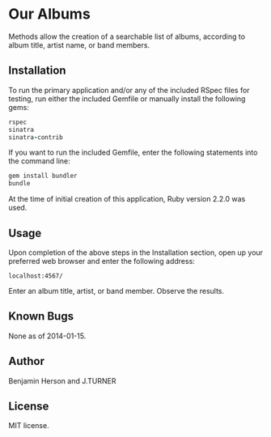 Our Albums
======================

Methods allow the creation of a searchable list of albums, according to album title, artist name, or band members.

Installation
------------

To run the primary application and/or any of the included RSpec files for
testing, run either the included Gemfile or manually
install the following gems:

```ruby
rspec
sinatra
sinatra-contrib
```

If you want to run the included Gemfile, enter the following statements into
the command line:
```ruby
gem install bundler
bundle
```

At the time of initial creation of this application, Ruby version 2.2.0
was used.

Usage
-----

Upon completion of the above steps in the Installation section, open
up your preferred web browser and enter the following address:

```url
localhost:4567/
```

Enter an album title, artist, or band member. Observe the results.

Known Bugs
----------

None as of 2014-01-15.

Author
------

Benjamin Herson and J.TURNER

License
-------

MIT license.
